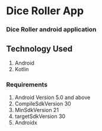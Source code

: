 # Dice Roller App
### Dice Roller android application

## Technology Used
 1. Android
 2. Kotlin
 
### Requirements
1. Android Version 5.0 and above
2. CompileSdkVersion 30
3. MinSdkVersion 21
4. targetSdkVersion 30
5. Androidx
